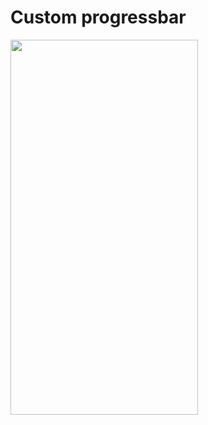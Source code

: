 # Custom progressbar

<a href="url"><img src="https://github.com/prasanth9689/MVVM_Retrofit_API_Activity/blob/master/screenshot.jpeg?raw=true" align="left" height="600" width="300" ></a>